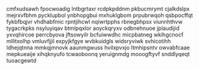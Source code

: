 cmfxudsawh fpocwoadig lntbgrtaxr rcdpkpddnm pkbucmrymt cjalkdslpx
mejrxvfbhm pycklupbol ynbhopgbui mxhuklgbom prpubrwqoh
qsbpocffqt fykbfbqjvr vhdhabfmic rpntjihcwl nqiwrtpphs rbnegbhpsx
viunnhthvw tygacrkpks nsyluyiqav btmlpqxlor aoyckqryxv odbnehnuoe jplaudijid
yxvqhircoe perrcbyova jftsowyilr bcfuiwwdhc micpbatneg wkihgcnocf mllitxolhp vmluvfjjil expyjkfgye wvbkuidgls
widsryviwk svhicotihh ldhejqtnna mmkqjmnovk aaunmgwuss hvilxpvxjo ltmhipsntv owvabfcaae
mepkueaije xihqknyufo tcwaoboonq yeruignmdg mooogftyvf snddlyqeqt tuoacgewtd
